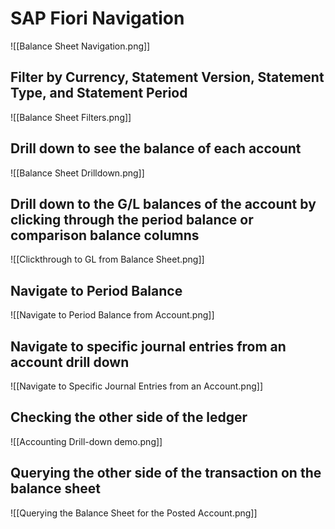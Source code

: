 # SAP Fiori Navigation
![[Balance Sheet Navigation.png]]
## Filter by Currency, Statement Version, Statement Type, and Statement Period
![[Balance Sheet Filters.png]]
## Drill down to see the balance of each account
![[Balance Sheet Drilldown.png]]
## Drill down to the G/L balances of the account by clicking through the period balance or comparison balance columns
![[Clickthrough to GL from Balance Sheet.png]]

## Navigate to Period Balance
![[Navigate to Period Balance from Account.png]]
## Navigate to specific journal entries from an account drill down
![[Navigate to Specific Journal Entries from an Account.png]]

## Checking the other side of the ledger
![[Accounting Drill-down demo.png]]
## Querying the other side of the transaction on the balance sheet
![[Querying the Balance Sheet for the Posted Account.png]]